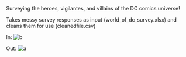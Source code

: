 Surveying the heroes, vigilantes, and villains of the DC comics universe!

Takes messy survey responses as input (world_of_dc_survey.xlsx) and cleans them for use (cleanedfile.csv)

In:
![b]("https://github.com/HSHSHSHSHSHSHSHSHSHS/dcusurvey/blob/main/Images/Before.png")

Out:
![a]("https://github.com/HSHSHSHSHSHSHSHSHSHS/dcusurvey/blob/main/Images/After.png")
